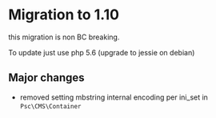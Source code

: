 Migration to 1.10
====================

this migration is non BC breaking.

To update just use php 5.6 (upgrade to jessie on debian)

## Major changes

- removed setting mbstring internal encoding per ini_set in `Psc\CMS\Container`

